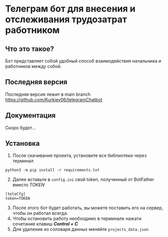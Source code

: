 # Телеграм бот для внесения и отслеживания трудозатрат работником


  Что это такое?
  -----------

  Бот представляет собой удобный способ взаимодействия начальника и 
  работников между собой. 

  Последняя версия
  ------------------

  Последняя версия лежит в main branch 
  https://github.com/Kurkiev06/telegramChatbot

  Документация
  -------------

  Скоро будет...

  Установка
  ------------

  1. После скачивания проекта, установите все библиотеки через терминал
  ```
  python3 -m pip install -r requirements.txt   
  ```
  2. Далее вставьте в ```config.ini``` свой token, полученный от BotFather 
     вместо *TOKEN*
  ```
  [teleCfg]
  token=TOKEN
  ```
  3. После этого бот будет работать, вы можете поставить его на сервер, чтобы
     он работал всегда. 
  4. Чтобы остановить работу необходимо в терминале нажати сочетание клавиш
     ***Control + C***
  5. Для удаление из соловаря данных меняйте ```projects_data.json``` 


